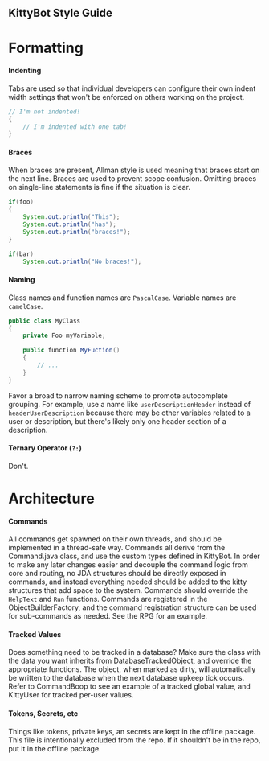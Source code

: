 KittyBot Style Guide
---


# Formatting

#### Indenting
Tabs are used so that individual developers can configure their own indent width settings that won't be enforced on others working on the project. 

```java
// I'm not indented!
{
	// I'm indented with one tab!
}
```

#### Braces
When braces are present, Allman style is used meaning that braces start on the next line. Braces are used to prevent scope confusion. Omitting braces on single-line statements is fine if the situation is clear.

```java
if(foo)
{
	System.out.println("This");
	System.out.println("has");
	System.out.println("braces!");
}

if(bar)
	System.out.println("No braces!");
```

#### Naming
Class names and function names are `PascalCase`. Variable names are `camelCase`. 

```java
public class MyClass
{
	private Foo myVariable;

	public function MyFuction()
	{
		// ...
	}
}
```

Favor a broad to narrow naming scheme to promote autocomplete grouping. For example, use a name like `userDescriptionHeader` instead of `headerUserDescription` because there may be other variables related to a user or description, but there's likely only one header section of a description.


#### Ternary Operator (`?:`)
Don't.


# Architecture 

#### Commands
All commands get spawned on their own threads, and should be implemented in a thread-safe way. Commands all derive from the Command.java class, and use the custom types defined in KittyBot. In order to make any later changes easier and decouple the command logic from core and routing, no JDA structures should be directly exposed in commands, and instead everything needed should be added to the kitty structures that add space to the system. Commands should override the `HelpText` and `Run` functions. Commands are registered in the ObjectBuilderFactory, and the command registration structure can be used for sub-commands as needed. See the RPG for an example.

#### Tracked Values
Does something need to be tracked in a database? Make sure the class with the data you want inherits from DatabaseTrackedObject, and override the appropriate functions. The object, when marked as dirty, will automatically be written to the database when the next database upkeep tick occurs. Refer to CommandBoop to see an example of a tracked global value, and KittyUser for tracked per-user values.

#### Tokens, Secrets, etc
Things like tokens, private keys, an secrets are kept in the offline package. This file is intentionally excluded from the repo. If it shouldn't be in the repo, put it in the offline package. 
